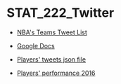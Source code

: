 # STAT_222_Twitter

* [NBA's Teams Tweet List](https://twitter.com/NBA/lists/nbateams)

* [Google Docs](https://docs.google.com/document/d/1k9TmVZV2lAabuIVZ6cjttiPwTXG8cryL3m2CSsP5JDw/edit?ts=56a9100b)

* [Players' tweets json file](https://drive.google.com/a/berkeley.edu/folderview?id=0B5JiutD3geSVWVRmV2l5bDNWQW8&usp=sharing)

* [Players' performance 2016](http://www.basketball-reference.com/leagues/NBA_2016_totals.html?lid=header_seasons)
